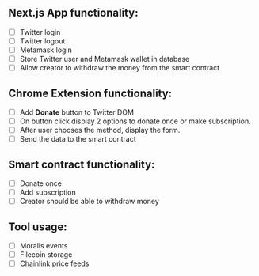 ## Next.js App functionality:

-   [ ] Twitter login
-   [ ] Twitter logout
-   [ ] Metamask login
-   [ ] Store Twitter user and Metamask wallet in database
-   [ ] Allow creator to withdraw the money from the smart contract

## Chrome Extension functionality:

-   [ ] Add **Donate** button to Twitter DOM
-   [ ] On button click display 2 options to donate once or make subscription.
-   [ ] After user chooses the method, display the form.
-   [ ] Send the data to the smart contract

## Smart contract functionality:

-   [ ] Donate once
-   [ ] Add subscription
-   [ ] Creator should be able to withdraw money

## Tool usage:

-   [ ] Moralis events
-   [ ] Filecoin storage
-   [ ] Chainlink price feeds
